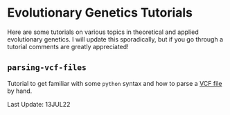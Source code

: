 # Evolutionary Genetics Tutorials

Here are some tutorials on various topics in theoretical and applied evolutionary genetics. I will update this sporadically, but if you go through a tutorial comments are greatly appreciated!



## `parsing-vcf-files`

Tutorial to get familiar with some `python` syntax and how to parse a [VCF file](https://samtools.github.io/hts-specs/VCFv4.3.pdf) by hand.

Last Update: 13JUL22